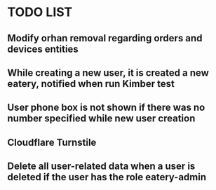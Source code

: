 # TODO LIST

## Modify orhan removal regarding orders and devices entities
## While creating a new user, it is created a new eatery, notified when run Kimber test
## User phone box is not shown if there was no number specified while new user creation
## Cloudflare Turnstile
## Delete all user-related data when a user is deleted if the user has the role eatery-admin